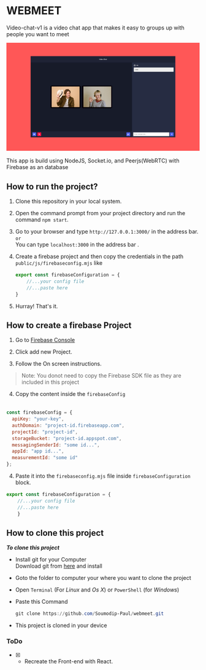 # WEBMEET

Video-chat-v1 is a video chat app that makes it easy to groups up with people you want to meet

![IMG](./video-chat.png)

This app is build using NodeJS, Socket.io, and Peerjs(WebRTC) with Firebase as an database 

## How to run the project?

1. Clone this repository in your local system.

2. Open the command prompt from your project directory and run the command `npm start`.

3. Go to your browser and type `http://127.0.0.1:3000/` in the address bar.<br/>`or`<br/>You can type
`localhost:3000` in the address bar .

4. Create a firebase project and then copy the credentials in the path `public/js/firebaseconfig.mjs` like
    <br/>

    ```js
    export const firebaseConfiguration = {
        //...your config file
        //...paste here
    }
    ```

5. Hurray! That's it.

## How to create a firebase Project

1. Go to [Firebase Console](https://console.firebase.google.com "Open f=firebase Console")

2. Click add new Project.

3. Follow the On screen instructions.<br/>
> Note: You donot need to copy the Firebase SDK file as they are included in this project

4. Copy the content inside the `firebaseConfig` 

```js

const firebaseConfig = {
  apiKey: "your-key",
  authDomain: "project-id.firebaseapp.com",
  projectId: "project-id",
  storageBucket: "project-id.appspot.com",
  messagingSenderId: "some id...",
  appId: "app id...",
  measurementId: "some id"
};

```

4. Paste it into the `firebaseconfig.mjs` file inside `firebaseConfiguration` block.

```js
export const firebaseConfiguration = {
    //...your config file
    //...paste here
    }
```

## How to clone this project

***To clone this project***

*   Install git for your Computer<br/>
    Download git from [here](https://git-scm.com/downloads) and install

*   Goto the folder to computer your where you want to clone the project

*   Open `Terminal` (For _Linux_ and _Os X_) or `PowerShell` (for _Windows_)

*   Paste this Command
    ```ps1
    git clone https://github.com/Soumodip-Paul/webmeet.git
    ```

*   This project is cloned in your device

### ToDo

- [x] - Recreate the Front-end with React.

